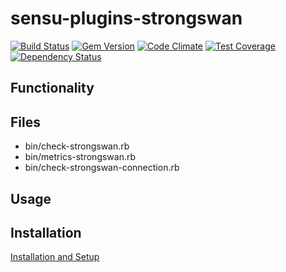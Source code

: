 # sensu-plugins-strongswan

[ ![Build Status](https://travis-ci.org/sensu-plugins/sensu-plugins-strongswan.svg?branch=master)](https://travis-ci.org/sensu-plugins/sensu-plugins-strongswan)
[![Gem Version](https://badge.fury.io/rb/sensu-plugins-strongswan.svg)](http://badge.fury.io/rb/sensu-plugins-strongswan)
[![Code Climate](https://codeclimate.com/github/sensu-plugins/sensu-plugins-strongswan/badges/gpa.svg)](https://codeclimate.com/github/sensu-plugins/sensu-plugins-strongswan)
[![Test Coverage](https://codeclimate.com/github/sensu-plugins/sensu-plugins-strongswan/badges/coverage.svg)](https://codeclimate.com/github/sensu-plugins/sensu-plugins-strongswan)
[![Dependency Status](https://gemnasium.com/sensu-plugins/sensu-plugins-strongswan.svg)](https://gemnasium.com/sensu-plugins/sensu-plugins-strongswan)

## Functionality

## Files

  * bin/check-strongswan.rb
  * bin/metrics-strongswan.rb
  * bin/check-strongswan-connection.rb

## Usage

## Installation

[Installation and Setup](http://sensu-plugins.io/docs/installation_instructions.html)
